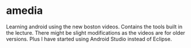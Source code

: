 # amedia
Learning android using the new boston videos.
Contains the tools built in the lecture. 
There might be slight modifications as the videos are for older versions.
Plus I have started using Android Studio instead of Eclipse.
